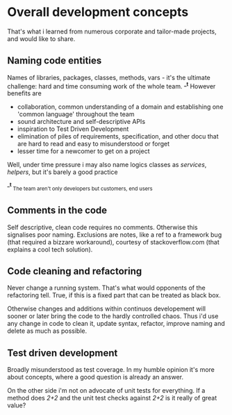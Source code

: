 # Overall development concepts
That's what i learned from numerous corporate and tailor-made projects, and would like to share.
## Naming code entities
Names of libraries, packages, classes, methods, vars - it's the ultimate challenge: hard and time consuming work of the whole team. <sup>**_t**</sup>
However benefits are
+ collaboration, common understanding of a domain and establishing one 'common language' throughout the team 
+ sound architecture and self-descriptive APIs
+ inspiration to Test Driven Development
+ elimination of piles of requirements, specification, and other docu that are hard to read and easy to misunderstood or forget
+ lesser time for a newcomer to get on a project

Well, under time pressure i may also name logics classes as *services*, *helpers*, but it's barely a good practice 

<sup>**_t**</sup><sub> The team aren't only developers but customers, end users</sub>


## Comments in the code
Self descriptive, clean code requires no comments. Otherwise this signalises poor naming.
Exclusions are notes, like a ref to a framework bug (that required a bizzare workaround), courtesy of stackoverflow.com (that explains a cool tech solution).

## Code cleaning and refactoring
Never change a running system. That's what would opponents of the refactoring tell.
True, if this is a fixed part that can be treated as black box.

Otherwise changes and additions within continuos developement will sooner or later bring the code to the hardly controlled chaos.
Thus i'd use any change in code to clean it, update syntax, refactor, improve naming and delete as much as possible.

## Test driven development
Broadly misunderstood as test coverage. In my humble opinion it's more about concepts, where a good question is already an answer.

On the other side i'm not on advocate of unit tests for everything. If a method does *2+2* and the unit test checks against *2+2* is it really of great value?

